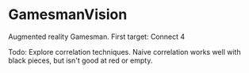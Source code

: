 GamesmanVision
==============

Augmented reality Gamesman.  First target:  Connect 4


Todo:
Explore correlation techniques.  Naive correlation works well with black pieces, but isn't good at red or empty.
